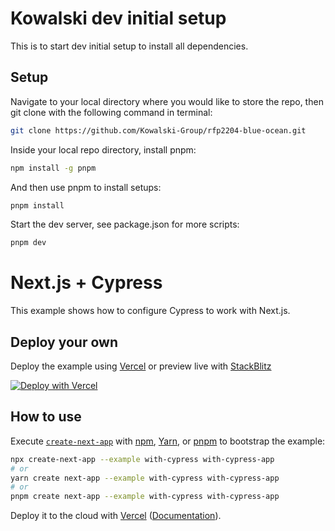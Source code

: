 # Kowalski dev initial setup

This is to start dev initial setup to install all dependencies.

## Setup

Navigate to your local directory where you would like to store the repo,
then git clone with the following command in terminal:
```bash
git clone https://github.com/Kowalski-Group/rfp2204-blue-ocean.git
```

Inside your local repo directory, install pnpm:
```bash
npm install -g pnpm
```

And then use pnpm to install setups:
```bash
pnpm install
```

Start the dev server, see package.json for more scripts:
```bash
pnpm dev
```
# Next.js + Cypress

This example shows how to configure Cypress to work with Next.js.

## Deploy your own

Deploy the example using [Vercel](https://vercel.com?utm_source=github&utm_medium=readme&utm_campaign=next-example) or preview live with [StackBlitz](https://stackblitz.com/github/vercel/next.js/tree/canary/examples/with-cypress)

[![Deploy with Vercel](https://vercel.com/button)](https://vercel.com/new/git/external?repository-url=https://github.com/vercel/next.js/tree/canary/examples/with-cypress&project-name=with-cypress&repository-name=with-cypress)

## How to use

Execute [`create-next-app`](https://github.com/vercel/next.js/tree/canary/packages/create-next-app) with [npm](https://docs.npmjs.com/cli/init), [Yarn](https://yarnpkg.com/lang/en/docs/cli/create/), or [pnpm](https://pnpm.io) to bootstrap the example:

```bash
npx create-next-app --example with-cypress with-cypress-app
# or
yarn create next-app --example with-cypress with-cypress-app
# or
pnpm create next-app --example with-cypress with-cypress-app
```

Deploy it to the cloud with [Vercel](https://vercel.com/new?utm_source=github&utm_medium=readme&utm_campaign=next-example) ([Documentation](https://nextjs.org/docs/deployment)).
